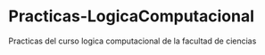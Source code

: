 # Practicas-LogicaComputacional
Practicas del curso logica computacional de la facultad de ciencias
